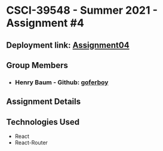 # CSCI-39548 - Summer 2021 - Assignment #4

## Deployment link: **__[Assignment04](https://goferboy.github.io/CSCI-39548-Summer2021-Assignment04/)__**

## Group Members
- ### Henry Baum - Github: [goferboy](https://github.com/goferboy)

## Assignment Details


## Technologies Used
- React
- React-Router
